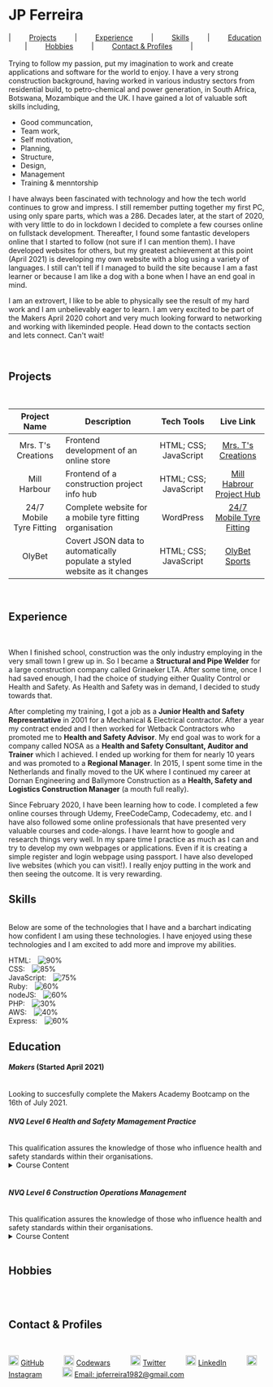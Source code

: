 JP Ferreira
======
|&emsp; &emsp; [Projects](#proj) &emsp; &emsp;|&emsp; &emsp; [Experience](#exp) &emsp; &emsp;|&emsp; &emsp; [Skills](#ski) &emsp; &emsp;|&emsp; &emsp; [Education](#edu) &emsp; &emsp;|&emsp; &emsp; [Hobbies](#hob) &emsp; &emsp;|&emsp; &emsp; [Contact & Profiles](#cont_prof) &emsp; &emsp;|
<br>
<br>
Trying to follow my passion, put my imagination to work and create applications and software for the world to enjoy. I have a very strong construction background, having worked in various industry sectors from residential build, to petro-chemical and power generation, in South Africa, Botswana, Mozambique and the UK. I have gained a lot of valuable soft skills including, 
- Good communcation, 
- Team work, 
- Self motivation, 
- Planning, 
- Structure,
- Design,
- Management
- Training & menntorship

I have always been fascinated with technology and how the tech world continues to grow and impress. I still remember putting together my first PC, using only spare parts, which was a 286. Decades later, at the start of 2020, with very little to do in lockdown I decided to complete a few courses online on fullstack development. Thereafter, I found some fantastic developers online that I started to follow (not sure if I can mention them). I have developed websites for others, but my greatest achievement at this point (April 2021) is developing my own website with a blog using a variety of languages. I still can't tell if I managed to build the site because I am a fast learner or because I am like a dog with a bone when I have an end goal in mind.

I am an extrovert, I like to be able to physically see the result of my hard work and I am unbelievably eager to learn. I am very excited to be part of the Makers April 2020 cohort and very much looking forward to networking and working with likeminded people. Head down to the contacts section and lets connect. Can't wait!

<br>

## Projects<a name="proj"></a>

<br>

|        Project Name       |               Description                      |          Tech Tools          |                      Live Link                                  |
|:-------------------------:|------------------------------------------------|:----------------------------:|:---------------------------------------------------------------:|
|Mrs. T's Creations         | Frontend development of an online store        | HTML; CSS; JavaScript        | [Mrs. T's Creations](https://www.mrstcreations.co.uk)           |
|Mill Harbour               | Frontend of a construction project info hub    | HTML; CSS; JavaScript        | [Mill Habrour Project Hub](https://www.millharbourproject.co.uk)|
|24/7 Mobile Tyre Fitting   | Complete website for a mobile tyre fitting organisation | WordPress | [24/7 Mobile Tyre Fitting](https://emergency24mobiletyrefitting.co.uk/)   |
|OlyBet                     | Covert JSON data to automatically populate a styled website as it changes| HTML; CSS; JavaScript | [OlyBet Sports](https://www.olybet.eu/sports)|

<br>

## Experience<a name="exp"></a>

<br>

When I finished school, construction was the only industry employing in the very small town I grew up in. So I became a **Structural and Pipe Welder** for a large construction company called Grinaeker LTA. After some time, once I had saved enough, I had the choice of studying either Quality Control or Health and Safety. As Health and Safety was in demand, I decided to study towards that.

After completing my training, I got a job as a **Junior Health and Safety Representative** in 2001 for a Mechanical & Electrical contractor. After a year my contract ended and I then worked for Wetback Contractors who promoted me to **Health and Safety Advisor**. My end goal was to work for a company called NOSA as a **Health and Safety Consultant, Auditor and Trainer** which I achieved. I ended up working for them for nearly 10 years and was promoted to a **Regional Manager**. In 2015, I spent some time in the Netherlands and finally moved to the UK where I continued my career at Dornan Engineering and Ballymore Construction as a **Health, Safety and Logistics Construction Manager** (a mouth full really).
  
Since February 2020, I have been learning how to code. I completed a few online courses through Udemy, FreeCodeCamp, Codecademy, etc. and I have also followed some online professionals that have presented very valuable courses and code-alongs. I have learnt how to google and research things very well. In my spare time I practice as much as I can and try to develop my own webpages or applications. Even if it is creating a simple register and login webpage using passport. I have also developed live websites (which you can visit!). I really enjoy putting in the work and then seeing the outcome. It is very rewarding. 
<br>

## Skills<a name="ski"></a>

<br>
Below are some of the technologies that I have and a barchart indicating how confident I am using these technologies. I have enjoyed using these technologies and I am excited to add more and improve my abilities. 

HTML:&emsp;![90%](https://progress-bar.dev/90/?width=500)<br>
CSS:&emsp;![85%](https://progress-bar.dev/85/?width=500)<br>
JavaScript:&emsp;![75%](https://progress-bar.dev/65/?width=500)<br>
Ruby:&emsp;![60%](https://progress-bar.dev/60/?width=500)<br>
nodeJS:&emsp;![60%](https://progress-bar.dev/40/?width=500)<br>
PHP:&emsp;![30%](https://progress-bar.dev/20/?width=500)<br>
AWS:&emsp;![40%](https://progress-bar.dev/35/?width=500)<br>
Express:&emsp;![60%](https://progress-bar.dev/55/?width=500)<br>

## Education<a name="edu"></a>

#### ***Makers*** (Started April 2021)
<br>
Looking to succesfully complete the Makers Academy Bootcamp on the 16th of July 2021.
<br>

#### ***NVQ Level 6 Health and Safety Mamagement Practice***
<br>
This qualification assures the knowledge of those who influence health and safety standards within their organisations.
<br>
<details closed>
<summary>Course Content</summary>
<br>
  <ul>
    <li>Promote a positive Health and Safety culture</li>
    <li>Develop and implement the Health and Safety policy</li>
    <li>Develop and implement effective communication systems for Health and Safety information</li>
    <li>Develop and maintain individual and organisational competence in Health and Safety matters</li>
    <li>Identify, access and control Health and Safety risks</li>
    <li>Develop and implement proactive monitoring systems for Health and Safety</li>
    <li>Develop and implement reactive monitoring systems for Health and Safety</li>
    <li>Develop and implement Health and Safety emergency response systems and procedures</li>
    <li>Develop and implement Health and Safety review systems</li>
    <li>Maintain knowledge of improvements to influence health and safety practice</li>
  </ul>
</details>
<br>

#### ***NVQ Level 6 Construction Operations Management***
<br>
This qualification assures the knowledge of those who influence health and safety standards within their organisations.
<br>
<details closed>
<summary>Course Content</summary>
<br>
  <ul>
    <li>Maintain health, safety and welfare systems in construction</li>
    <li>Manage the performance of teams and individuals in construction</li>
    <li>Chair meetings and take decisions in construction</li>
    <li>Enhance working relationships in construction</li>
    <li>Specify and control production documents in construction</li>
    <li>Identify, assess and evaluate project requirements in construction</li>
    <li>Evaluate and confirm work methods and programme in construction</li>
    <li>Ascertain the condition of property in construction</li>
  </ul>
</details>
<br>

## Hobbies<a name="hob"></a>
<br>

<br>

## Contact & Profiles<a name="cont_prof"></a>
<br>

<img src="https://cdn3.iconfinder.com/data/icons/logos-and-brands-adobe/512/142_Github-512.png" width="20" height="20"/> [GitHub](https://github.com/GoWebMe2020) &emsp; &emsp;
<img src="https://camo.githubusercontent.com/5334ac63cec7844521712c1f88727711dc1dc6a8b2a6ea85612408869f8dfef9/687474703a2f2f7777772e736f66746c61622e6e7475612e67722f7e6e69636b69652f696d616765732f6c6f676f2f636f6465776172732e706e67" width="20" height="20"/> [Codewars](https://www.codewars.com/users/jpferreira1982) &emsp; &emsp;
<img src="https://image.flaticon.com/icons/png/512/124/124021.png" width="20" height="20"/> [Twitter](https://twitter.com/GoWebMe) &emsp; &emsp;
<img src="https://cdn4.iconfinder.com/data/icons/social-messaging-ui-color-shapes-2-free/128/social-linkedin-circle-512.png" width="20" height="20"/> [LinkedIn](https://www.linkedin.com/in/jpferreira1982/) &emsp; &emsp;
<img src="https://upload.wikimedia.org/wikipedia/commons/thumb/a/a5/Instagram_icon.png/768px-Instagram_icon.png" width="20" height="20"/> [Instagram](https://www.instagram.com/gowebme/) &emsp; &emsp;
<img src="https://cdn4.iconfinder.com/data/icons/miu-black-social-2/60/mail-512.png" width="20" height="20"/> [Email: jpferreira1982@gmail.com](mailto:jpferreira1982@gmail.com)


